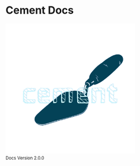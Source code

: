 # **Cement Docs**

<img alt="CementGB logo" src="_media/cement_logo_alpha.png" width=350px>
<br>
<small>
    Docs Version 2.0.0
</small>
